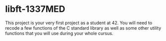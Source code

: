 # libft-1337MED
This project is your very first project as a student at 42. You will need to recode a few functions of the C standard library as well as some other utility functions that you will use during your whole cursus.
